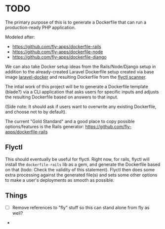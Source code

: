 # TODO

The primary purpose of this is to generate a Dockerfile that can run a production-ready PHP application.

Modeled after:

- https://github.com/fly-apps/dockerfile-rails
- https://github.com/fly-apps/dockerfile-node
- https://github.com/fly-apps/dockerfile-django

We can also take Docker setup ideas from the Rails/Node/Django setup in addition to the already-created Laravel Dockerfile setup created via base image [laravel-docker](https://github.com/fly-apps/laravel-docker) and resulting Dockerfile from the [flyctl scanner](https://github.com/superfly/flyctl/blob/master/scanner/templates/laravel/Dockerfile).

The intial work of this project will be to generate a Dockerfile template (blade?) via a CLI application that asks users for specific inputs and adjusts the resulting Dockerfile based on answers to that input.

(Side note: It should ask if users want to overwrite any existing Dockerfile, and choose not to by default).

The current "Gold Standard" and a good place to copy possible options/features is the Rails generator: https://github.com/fly-apps/dockerfile-rails

## Flyctl

This should eventually be useful for flyctl. Right now, for rails, flyctl will install the `dockerfile-rails` lib as a gem, and generate the Dockerfile based on that (todo: Check the validity of this statement). Flyctl then does some extra processing against the generated file(s) and sets some other options to make a user's deployments as smooth as possible.

## Things

- [ ] Remove references to "fly" stuff so this can stand alone from fly as well?
- 
